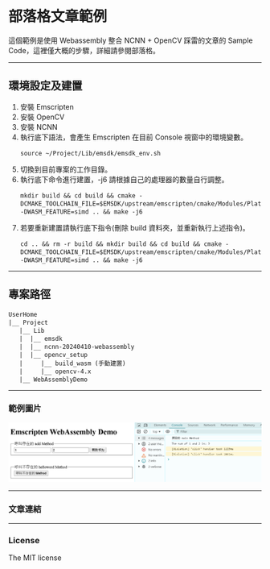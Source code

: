 # 部落格文章範例 
這個範例是使用 Webassembly 整合 NCNN + OpenCV 踩雷的文章的 Sample Code，這裡僅大概的步驟，詳細請參閱部落格。

---
## 環境設定及建置
1. 安裝 Emscripten
2. 安裝 OpenCV
3. 安裝 NCNN
4. 執行底下語法，會產生 Emscripten 在目前 Console 視窗中的環境變數。
   ```
   source ~/Project/Lib/emsdk/emsdk_env.sh
   ```
5. 切換到目前專案的工作目錄。
6. 執行底下命令進行建置，-j6 請根據自己的處理器的數量自行調整。
   ```
   mkdir build && cd build && cmake -DCMAKE_TOOLCHAIN_FILE=$EMSDK/upstream/emscripten/cmake/Modules/Platform/Emscripten.cmake -DWASM_FEATURE=simd .. && make -j6
   ```
7. 若要重新建置請執行底下指令(刪除 build 資料夾，並重新執行上述指令)。
   ```
   cd .. && rm -r build && mkdir build && cd build && cmake -DCMAKE_TOOLCHAIN_FILE=$EMSDK/upstream/emscripten/cmake/Modules/Platform/Emscripten.cmake -DWASM_FEATURE=simd .. && make -j6
   ```

---
## 專案路徑 
```
UserHome
|__ Project
   |__ Lib
   |  |__ emsdk
   |  |__ ncnn-20240410-webassembly
   |  |__ opencv_setup
   |     |__ build_wasm (手動建置)
   |     |__ opencv-4.x
   |__ WebAssemblyDemo
```

---
### 範例圖片
![範例圖片](wasm-demo.png?raw=true)

---
### 文章連結


---
### License
The MIT license